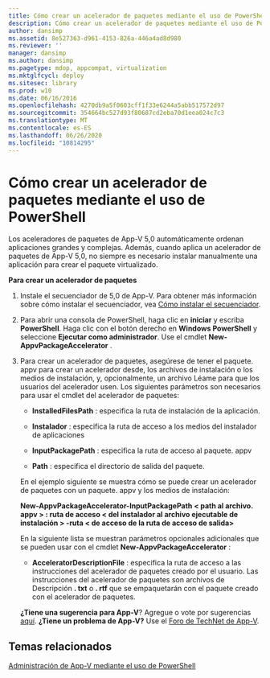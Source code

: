 ```yaml
---
title: Cómo crear un acelerador de paquetes mediante el uso de PowerShell
description: Cómo crear un acelerador de paquetes mediante el uso de PowerShell
author: dansimp
ms.assetid: 8e527363-d961-4153-826a-446a4ad8d980
ms.reviewer: ''
manager: dansimp
ms.author: dansimp
ms.pagetype: mdop, appcompat, virtualization
ms.mktglfcycl: deploy
ms.sitesec: library
ms.prod: w10
ms.date: 06/16/2016
ms.openlocfilehash: 4270db9a5f0603cff1f33e6244a5abb517572d97
ms.sourcegitcommit: 354664bc527d93f80687cd2eba70d1eea024c7c3
ms.translationtype: MT
ms.contentlocale: es-ES
ms.lasthandoff: 06/26/2020
ms.locfileid: "10814295"
---
```

# Cómo crear un acelerador de paquetes mediante el uso de PowerShell


Los aceleradores de paquetes de App-V 5,0 automáticamente ordenan aplicaciones grandes y complejas. Además, cuando aplica un acelerador de paquetes de App-V 5,0, no siempre es necesario instalar manualmente una aplicación para crear el paquete virtualizado.

**Para crear un acelerador de paquetes**

1.  Instale el secuenciador de 5,0 de App-V. Para obtener más información sobre cómo instalar el secuenciador, vea [Cómo instalar el secuenciador](how-to-install-the-sequencer-beta-gb18030.md).

2.  Para abrir una consola de PowerShell, haga clic en **iniciar** y escriba **PowerShell**. Haga clic con el botón derecho en **Windows PowerShell** y seleccione **Ejecutar como administrador**. Use el cmdlet **New-AppvPackageAccelerator** .

3.  Para crear un acelerador de paquetes, asegúrese de tener el paquete. appv para crear un acelerador desde, los archivos de instalación o los medios de instalación, y, opcionalmente, un archivo Léame para que los usuarios del acelerador usen. Los siguientes parámetros son necesarios para usar el cmdlet del acelerador de paquetes:

    -   **InstalledFilesPath** : especifica la ruta de instalación de la aplicación.

    -   **Instalador** : especifica la ruta de acceso a los medios del instalador de aplicaciones

    -   **InputPackagePath** : especifica la ruta de acceso al paquete. appv

    -   **Path** : especifica el directorio de salida del paquete.

    En el ejemplo siguiente se muestra cómo se puede crear un acelerador de paquetes con un paquete. appv y los medios de instalación:

    **New-AppvPackageAccelerator-InputPackagePath &lt; path al archivo. appv &gt; : ruta de acceso &lt; del instalador al archivo ejecutable de instalación &gt; -ruta &lt; de acceso de la ruta de acceso de salida&gt;**

    En la siguiente lista se muestran parámetros opcionales adicionales que se pueden usar con el cmdlet **New-AppvPackageAccelerator** :

    -   **AcceleratorDescriptionFile** : especifica la ruta de acceso a las instrucciones del acelerador de paquetes creado por el usuario. Las instrucciones del acelerador de paquetes son archivos de Descripción **. txt** o **. rtf** que se empaquetarán con el paquete creado con el acelerador de paquetes.

    **¿Tiene una sugerencia para App-V**? Agregue o vote por sugerencias [aquí](http://appv.uservoice.com/forums/280448-microsoft-application-virtualization). **¿Tiene un problema de App-V?** Use el [Foro de TechNet de App-V](https://social.technet.microsoft.com/Forums/home?forum=mdopappv).

## Temas relacionados


[Administración de App-V mediante el uso de PowerShell](administering-app-v-by-using-powershell.md)

 

 





